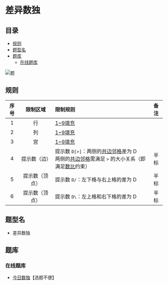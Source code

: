 # 差异数独
<!-- START doctoc generated TOC please keep comment here to allow auto update -->
<!-- DON'T EDIT THIS SECTION, INSTEAD RE-RUN doctoc TO UPDATE -->
## 目录

- [规则](#%E8%A7%84%E5%88%99)
- [题型名](#%E9%A2%98%E5%9E%8B%E5%90%8D)
- [题库](#%E9%A2%98%E5%BA%93)
  - [在线题库](#%E5%9C%A8%E7%BA%BF%E9%A2%98%E5%BA%93)

<!-- END doctoc generated TOC please keep comment here to allow auto update -->

![题](https://cn.sudoku.today/pic/03/difference/60608_61511.png)

## 规则

| 序号  |  限制区域   | 限制规则                                                           | 备注  |
|:---:|:-------:|:---------------------------------------------------------------|:---:|
|  1  |    行    | [1~9填充]                                                        |     |
|  2  |    列    | [1~9填充]                                                        |     |
|  3  |    宫    | [1~9填充]                                                        |     |
|  4  | 提示数（边）  | 提示数 `D[>]`：两侧的[共边邻格]差为 D<br/>两侧的[共边邻格]需满足 `>` 的大小关系（即满足[数比]约束） | 半标  |
|  5  | 提示数（顶点） | 提示数 `D/`：左下格与右上格的差为 D                                          | 半标  |
|  6  | 提示数（顶点） | 提示数 `D\`：左上格和右下格的差为 D                                          | 半标  |

## 题型名

- 差异数独

## 题库

### 在线题库

- [今日数独]【选题不便】

[1~9填充]: ../../../rules/rules.md#1to9填充

[共边邻格]: ../../../rules/rules.md#共边邻格

[数比]: ../../../rules/rules.md#数比

[今日数独]: https://cn.sudoku.today/g-differences-sudoku/
